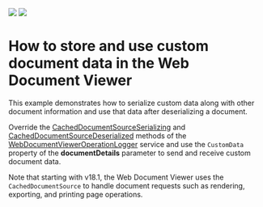 <!-- default badges list -->
[![](https://img.shields.io/badge/Open_in_DevExpress_Support_Center-FF7200?style=flat-square&logo=DevExpress&logoColor=white)](https://supportcenter.devexpress.com/ticket/details/T830513)
[![](https://img.shields.io/badge/📖_How_to_use_DevExpress_Examples-e9f6fc?style=flat-square)](https://docs.devexpress.com/GeneralInformation/403183)
<!-- default badges end -->
# How to store and use custom document data in the Web Document Viewer

This example demonstrates how to serialize custom data along with other document information and use that data after deserializing a document. 

Override the [CachedDocumentSourceSerializing](http://docs.devexpress.com/XtraReports/DevExpress.XtraReports.Web.WebDocumentViewer.WebDocumentViewerOperationLogger.---Zf----Sy----) and [CachedDocumentSourceDeserialized](http://docs.devexpress.com/XtraReports/DevExpress.XtraReports.Web.WebDocumentViewer.WebDocumentViewerOperationLogger.--cK-------9--a-) methods of the  [WebDocumentViewerOperationLogger](http://docs.devexpress.com/XtraReports/DevExpress.XtraReports.Web.WebDocumentViewer.WebDocumentViewerOperationLogger) service and use the `CustomData` property of the **documentDetails** parameter to send and receive custom document data. 

Note that starting with v18.1, the Web Document Viewer uses the `CachedDocumentSource` to handle document requests such as rendering, exporting, and printing page operations.
